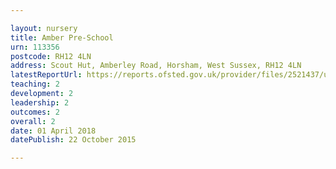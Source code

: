 ```yaml
---

layout: nursery
title: Amber Pre-School
urn: 113356
postcode: RH12 4LN
address: Scout Hut, Amberley Road, Horsham, West Sussex, RH12 4LN
latestReportUrl: https://reports.ofsted.gov.uk/provider/files/2521437/urn/113356.pdf
teaching: 2
development: 2
leadership: 2
outcomes: 2
overall: 2
date: 01 April 2018 
datePublish: 22 October 2015

---
```

